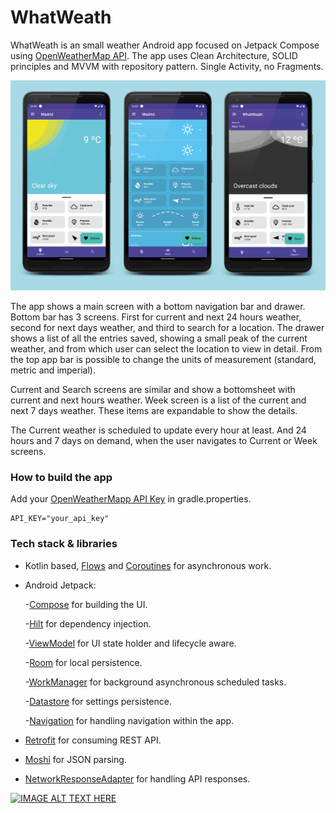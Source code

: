 # WhatWeath
WhatWeath is an small weather Android app focused on Jetpack Compose using [OpenWeatherMap API](https://openweathermap.org/api). The app uses Clean Architecture, SOLID principles and MVVM with repository pattern. Single Activity, no Fragments.

![alt text](https://github.com/Javicompi/WhatWeath/blob/master/previews/Presentation.png "Preview")

The app shows a main screen with a bottom navigation bar and drawer. Bottom bar has 3 screens. First for current and next 24 hours weather, second for next days weather, and third to search for a location. The drawer shows a list of all the entries saved, showing a small peak of the current weather, and from which user can select the location to view in detail. From the top app bar is possible to change the units of measurement (standard, metric and imperial).

Current and Search screens are similar and show a bottomsheet with current and next hours weather. Week screen is a list of the current and next 7 days weather. These items are expandable to show the details.

The Current weather is scheduled to update every hour at least. And 24 hours and 7 days on demand, when the user navigates to Current or Week screens.

### How to build the app
Add your [OpenWeatherMapp API Key](https://home.openweathermap.org/api_keys) in gradle.properties.

```
API_KEY="your_api_key"
```

### Tech stack & libraries
* Kotlin based, [Flows](https://kotlinlang.org/docs/flow.html) and [Coroutines](https://kotlinlang.org/docs/coroutines-overview.html) for asynchronous work.
* Android Jetpack:
  
  -[Compose](https://developer.android.com/jetpack/compose) for building the UI.
  
  -[Hilt](https://developer.android.com/training/dependency-injection/hilt-android) for dependency injection.
  
  -[ViewModel](https://developer.android.com/topic/libraries/architecture/viewmodel) for UI state holder and lifecycle aware.
  
  -[Room](https://developer.android.com/training/data-storage/room) for local persistence.
  
  -[WorkManager](https://developer.android.com/topic/libraries/architecture/workmanager) for background asynchronous scheduled tasks.
  
  -[Datastore](https://developer.android.com/topic/libraries/architecture/datastore) for settings persistence.
  
  -[Navigation](https://developer.android.com/jetpack/compose/navigation) for handling navigation within the app.
  
* [Retrofit](https://square.github.io/retrofit/) for consuming REST API.
* [Moshi](https://github.com/square/moshi) for JSON parsing.
* [NetworkResponseAdapter](https://github.com/haroldadmin/NetworkResponseAdapter) for handling API responses.

[![IMAGE ALT TEXT HERE](http://img.youtube.com/vi/_dIK17cQ3So/0.jpg)](http://www.youtube.com/watch?v=_dIK17cQ3So)
